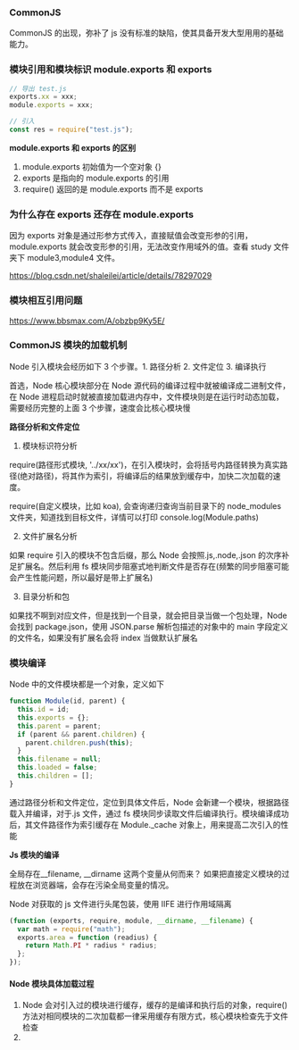 ### CommonJS

CommonJS 的出现，弥补了 js 没有标准的缺陷，使其具备开发大型用用的基础能力。

### 模块引用和模块标识 module.exports 和 exports

```js
// 导出 test.js
exports.xx = xxx;
module.exports = xxx;

// 引入
const res = require("test.js");
```

**module.exports 和 exports 的区别**

1. module.exports 初始值为一个空对象 {}
2. exports 是指向的 module.exports 的引用
3. require() 返回的是 module.exports 而不是 exports

### 为什么存在 exports 还存在 module.exports

因为 exports 对象是通过形参方式传入，直接赋值会改变形参的引用，module.exports 就会改变形参的引用，无法改变作用域外的值。查看 study 文件夹下 module3,module4 文件。

https://blog.csdn.net/shaleilei/article/details/78297029

### 模块相互引用问题

https://www.bbsmax.com/A/obzbp9Ky5E/

### CommonJS 模块的加载机制

Node 引入模块会经历如下 3 个步骤。1. 路径分析 2. 文件定位 3. 编译执行

首选，Node 核心模块部分在 Node 源代码的编译过程中就被编译成二进制文件，在 Node 进程启动时就被直接加载进内存中，文件模块则是在运行时动态加载，需要经历完整的上面 3 个步骤，速度会比核心模块慢

**路径分析和文件定位**

1. 模块标识符分析

require(路径形式模块, '../xx/xx')，在引入模块时，会将括号内路径转换为真实路径(绝对路径)，将其作为索引，将编译后的结果放到缓存中，加快二次加载的速度。

require(自定义模块，比如 koa), 会查询递归查询当前目录下的 node_modules 文件夹，知道找到目标文件，详情可以打印 console.log(Module.paths)

2. 文件扩展名分析

如果 require 引入的模块不包含后缀，那么 Node 会按照.js,.node,.json 的次序补足扩展名。然后利用 fs 模块同步阻塞式地判断文件是否存在(频繁的同步阻塞可能会产生性能问题，所以最好是带上扩展名)

3. 目录分析和包

如果找不啊到对应文件，但是找到一个目录，就会把目录当做一个包处理，Node 会找到 package.json，使用 JSON.parse 解析包描述的对象中的 main 字段定义的文件名，如果没有扩展名会将 index 当做默认扩展名

### 模块编译

Node 中的文件模块都是一个对象，定义如下

```js
function Module(id, parent) {
  this.id = id;
  this.exports = {};
  this.parent = parent;
  if (parent && parent.children) {
    parent.children.push(this);
  }
  this.filename = null;
  this.loaded = false;
  this.children = [];
}
```

通过路径分析和文件定位，定位到具体文件后，Node 会新建一个模块，根据路径载入并编译，对于.js 文件，通过 fs 模块同步读取文件后编译执行。模块编译成功后，其文件路径作为索引缓存在 Module.\_cache 对象上，用来提高二次引入的性能

**Js 模块的编译**

全局存在\_\_filename, \_\_dirname 这两个变量从何而来？ 如果把直接定义模块的过程放在浏览器端，会存在污染全局变量的情况。

Node 对获取的 js 文件进行头尾包装，使用 IIFE 进行作用域隔离

```js
(function (exports, require, module, __dirname, __filename) {
  var math = require("math");
  exports.area = function (readius) {
    return Math.PI * radius * radius;
  };
});
```

#### Node 模块具体加载过程

1. Node 会对引入过的模块进行缓存，缓存的是编译和执行后的对象，require()方法对相同模块的二次加载都一律采用缓存有限方式，核心模块检查先于文件检查
2.
